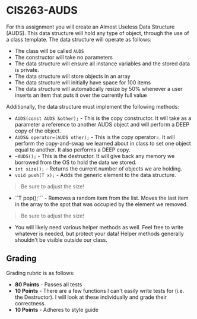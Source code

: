# CIS263-AUDS
For this assignment you will create an Almost Useless Data Structure (AUDS).  This data structure will hold any type of object, through the use of a class template.  The data structure will operate as follows:

- The class will be called ```AUDS```
- The constructor will take no parameters
- The data structure will ensure all instance variables and the stored data is private.
- The data structure will store objects in an array
- The data structure will initially have space for 100 items
- The data structure will automatically resize by 50% whenever a user inserts an item that puts it over the currently full value

Additionally, the data structure must implement the following methods:

- ```AUDS(const AUDS &other);``` - This is the copy constructor.  It will take as a parameter a reference to another AUDS object and will perform a DEEP copy of the object.
- ```AUDS& operator=(AUDS other);``` - This is the copy operator=.  It will perform the copy-and-swap we learned about in class to set one object equal to another.  It also performs a DEEP copy.
- ```~AUDS();``` - This is the destructor.  It will give back any memory we borrowed from the OS to hold the data we stored.
- ```int size();``` - Returns the current number of objects we are holding.
- ```void push(T x);``` - Adds the generic element to the data structure.
> Be sure to adjust the size!
- ``T pop();``` - Removes a random item from the list.  Moves the last item in the array to the spot that was occupied by the element we removed.
> Be sure to adjust the size! 
- You will likely need various helper methods as well.  Feel free to write whatever is needed, but protect your data!  Helper methods generally shouldn't be visible outside our class.

## Grading

Grading rubric is as follows:
- **80 Points** - Passes all tests
- **10 Points** - There are a few functions I can't easily write tests for (i.e. the Destructor).  I will look at these individually and grade their correctness.
- **10 Points** - Adheres to style guide



